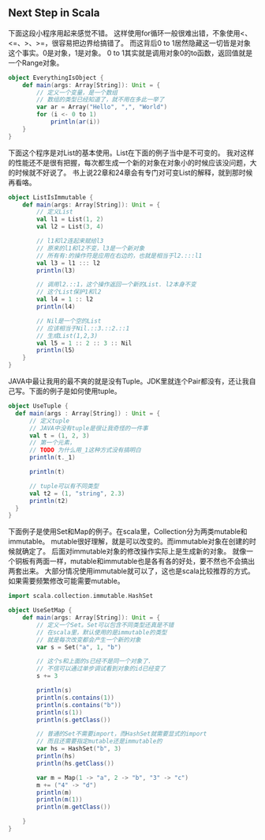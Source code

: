 ## Next Step in Scala

下面这段小程序用起来感觉不错。
这样使用for循环一般很难出错，不象使用<、<=、>、>=，很容易把边界给搞错了。
而这背后0 to 1居然隐藏这一切皆是对象这个事实。0是对象，1是对象。
0 to 1其实就是调用对象0的to函数，返回值就是一个Range对象。

```scala
object EverythingIsObject {
    def main(args: Array[String]): Unit = {
    	// 定义一个变量，是一个数组
    	// 数组的类型已经知道了，就不用在多此一举了
        var ar = Array("Hello", ",", "World")
        for (i <- 0 to 1)
            println(ar(i))
    }
}
```

下面这个程序是对List的基本使用。List在下面的例子当中是不可变的。
我对这样的性能还不是很有把握，每次都生成一个新的对象在对象小的时候应该没问题，大的时候就不好说了。
书上说22章和24章会有专门对可变List的解释，就到那时候再看咯。

```scala
object ListIsImmutable {
    def main(args: Array[String]): Unit = {
        // 定义List
        val l1 = List(1, 2)
        val l2 = List(3, 4)

        // l1和l2连起来赋给l3
        // 原来的l1和l2不变，l3是一个新对象
        // 所有有:的操作符是应用在右边的，也就是相当于l2.:::l1
        val l3 = l1 ::: l2
        println(l3)

        // 调用l2.::1，这个操作返回一个新的List. l2本身不变
        // 这个List保护1和l2
        val l4 = 1 :: l2
        println(l4)

        // Nil是一个空的List
        // 应该相当于Nil.::3.::2.::1
        // 生成List(1,2,3)
        val l5 = 1 :: 2 :: 3 :: Nil
        println(l5）
    }
}
```

JAVA中最让我用的最不爽的就是没有Tuple。JDK里就连个Pair都没有，还让我自己写。下面的例子是如何使用tuple。
```scala
object UseTuple {
  def main(args : Array[String]) : Unit = {
	  // 定义tuple
	  // JAVA中没有tuple是很让我奇怪的一件事
	  val t = (1, 2, 3)
	  // 第一个元素，
	  // TODO 为什么用_1这种方式没有搞明白
	  println(t._1)

	  println(t)

	  // tuple可以有不同类型
	  val t2 = (1, "string", 2.3)
	  println(t2)
  }
}
```

下面例子是使用Set和Map的例子。在scala里，Collection分为两类mutable和immutable。
mutable很好理解，就是可以改变的。而immutable对象在创建的时候就确定了。
后面对immutable对象的修改操作实际上是生成新的对象。
就像一个铜板有两面一样，mutable和immutable也是各有各的好处，要不然也不会搞出两套出来。
大部分情况使用immutable就可以了，这也是scala比较推荐的方式。如果需要频繁修改可能需要mutable。

```scala
import scala.collection.immutable.HashSet

object UseSetMap {
    def main(args: Array[String]): Unit = {
        // 定义一个Set。Set可以包含不同类型还真是不错
        // 在scala里，默认使用的是immutable的类型
        // 就是每次改变都会产生一个新的对象
        var s = Set("a", 1, "b")

        // 这个s和上面的s已经不是同一个对象了.
        // 不信可以通过单步调试看到对象的id已经变了
        s += 3

        println(s)
        println(s.contains(1))
        println(s.contains("b"))
        println(s(1))
        println(s.getClass())

        // 普通的Set不需要import，而HashSet就需要显式的import
        // 而且还需要指定mutable还是immutable的
        var hs = HashSet("b", 3)
        println(hs)
        println(hs.getClass())

        var m = Map(1 -> "a", 2 -> "b", "3" -> "c")
        m += ("4" -> "d")
        println(m)
        println(m(1))
        println(m.getClass())

    }
}
```

